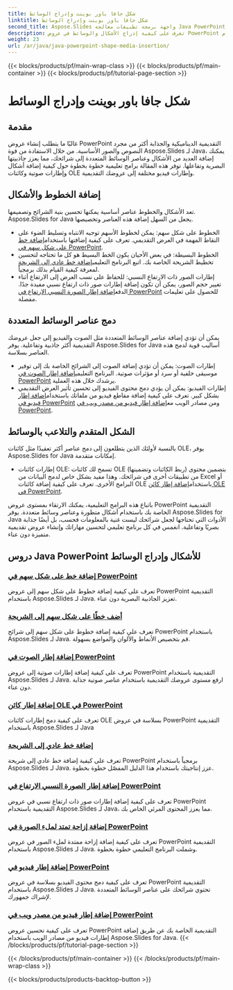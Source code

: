 ```yaml
---
title: شكل جافا باور بوينت وإدراج الوسائط
linktitle: شكل جافا باور بوينت وإدراج الوسائط
second_title: Aspose.Slides واجهة برمجة تطبيقات معالجة Java PowerPoint
description: تعرف على كيفية إدراج الأشكال والوسائط في عروض PowerPoint التقديمية باستخدام Aspose.Slides لـ Java. تتضمن البرامج التعليمية إضافة خطوط وصوت وكائنات OLE ومقاطع فيديو.
weight: 23
url: /ar/java/java-powerpoint-shape-media-insertion/
---
```


{{< blocks/products/pf/main-wrap-class >}}
{{< blocks/products/pf/main-container >}}
{{< blocks/products/pf/tutorial-page-section >}}

# شكل جافا باور بوينت وإدراج الوسائط


## مقدمة

غالبًا ما يتطلب إنشاء عروض PowerPoint التقديمية الديناميكية والجذابة أكثر من مجرد النصوص والصور الأساسية. من خلال الاستفادة من قوة Aspose.Slides لـ Java، يمكنك إضافة العديد من الأشكال وعناصر الوسائط المتعددة إلى شرائحك، مما يعزز جاذبيتها البصرية وتفاعلها. توفر هذه المقالة برامج تعليمية خطوة بخطوة حول كيفية إضافة أشكال وإطارات صوتية وكائنات OLE وإطارات فيديو مختلفة إلى عروضك التقديمية.

## إضافة الخطوط والأشكال

تعد الأشكال والخطوط عناصر أساسية يمكنها تحسين بنية الشرائح وتصميمها. Aspose.Slides for Java يجعل من السهل إضافة هذه العناصر وتخصيصها.

-  الخطوط على شكل سهم: يمكن لخطوط الأسهم توجيه الانتباه وتسليط الضوء على النقاط المهمة في العرض التقديمي. تعرف على كيفية إضافتها باستخدام[إضافة خط على شكل سهم في PowerPoint](./add-arrow-shaped-line-powerpoint/).
- الخطوط البسيطة: في بعض الأحيان يكون الخط البسيط هو كل ما تحتاجه لتحسين تخطيط الشريحة الخاصة بك. اتبع البرنامج التعليمي[إضافة خط عادي إلى الشريحة](./add-plain-line-slide/) لمعرفة كيفية القيام بذلك برمجياً.
-  إطارات الصور ذات الارتفاع النسبي: للحفاظ على نسب العرض إلى الارتفاع أثناء تغيير حجم الصور، يمكن أن تكون إضافة إطارات صور ذات ارتفاع نسبي مفيدة جدًا. الدفع[إضافة إطار الصورة النسبي الارتفاع في PowerPoint](./add-relative-scale-height-picture-frame-powerpoint/) للحصول على تعليمات مفصلة.

## دمج عناصر الوسائط المتعددة

يمكن أن تؤدي إضافة عناصر الوسائط المتعددة مثل الصوت والفيديو إلى جعل عروضك التقديمية أكثر جاذبية وتفاعلية. يوفر Aspose.Slides for Java أساليب قوية لدمج هذه العناصر بسلاسة.

-  إطارات الصوت: يمكن أن تؤدي إضافة الصوت إلى الشرائح الخاصة بك إلى توفير موسيقى خلفية أو سرد أو مؤثرات صوتية. البرنامج التعليمي[إضافة إطار الصوت في PowerPoint](./add-audio-frame-powerpoint/) يرشدك خلال هذه العملية.
- إطارات الفيديو: يمكن أن يؤدي دمج محتوى الفيديو إلى تحسين تأثير العرض التقديمي بشكل كبير. تعرف على كيفية إضافة مقاطع فيديو من ملفاتك باستخدام[إضافة إطار فيديو في PowerPoint](./add-video-frame-powerpoint/) ومن مصادر الويب مع[إضافة إطار فيديو من مصدر ويب في PowerPoint](./add-video-frame-web-source-powerpoint/).

## الشكل المتقدم والتلاعب بالوسائط

بالنسبة لأولئك الذين يتطلعون إلى دمج عناصر أكثر تعقيدًا مثل كائنات OLE، يوفر Aspose.Slides for Java إمكانات متقدمة.

-  إطارات كائنات OLE: تسمح لك كائنات OLE (ربط الكائنات وتضمينها) بتضمين محتوى من تطبيقات أخرى في شرائحك. وهذا مفيد بشكل خاص لدمج البيانات من Excel أو البرامج الأخرى. تعرف على كيفية إضافة كائنات OLE باستخدام[إضافة إطار كائن OLE في PowerPoint](./add-ole-object-frame-powerpoint/).

باتباع هذه البرامج التعليمية، يمكنك الارتقاء بمستوى عروض PowerPoint التقديمية الخاصة بك باستخدام أشكال متطورة وعناصر وسائط متعددة. يوفر Aspose.Slides for Java الأدوات التي تحتاجها لجعل شرائحك ليست غنية بالمعلومات فحسب، بل أيضًا جذابة بصريًا وتفاعلية. انغمس في كل برنامج تعليمي لتحسين مهاراتك وإنشاء عروض تقديمية متميزة دون عناء.
## دروس Java PowerPoint للأشكال وإدراج الوسائط
### [إضافة خط على شكل سهم في PowerPoint](./add-arrow-shaped-line-powerpoint/)
تعرف على كيفية إضافة خطوط على شكل سهم إلى عروض PowerPoint التقديمية باستخدام Aspose.Slides لـ Java. تعزيز الجاذبية البصرية دون عناء.
### [أضف خطًا على شكل سهم إلى الشريحة](./add-arrow-shaped-line-slide/)
تعرف على كيفية إضافة خطوط على شكل سهم إلى شرائح PowerPoint باستخدام Aspose.Slides لـ Java. قم بتخصيص الأنماط والألوان والمواضع بسهولة.
### [إضافة إطار الصوت في PowerPoint](./add-audio-frame-powerpoint/)
تعرف على كيفية إضافة إطارات صوتية إلى عروض PowerPoint التقديمية باستخدام Aspose.Slides لـ Java. ارفع مستوى عروضك التقديمية باستخدام عناصر صوتية جذابة دون عناء.
### [إضافة إطار كائن OLE في PowerPoint](./add-ole-object-frame-powerpoint/)
تعرف على كيفية دمج إطارات كائنات OLE بسلاسة في عروض PowerPoint التقديمية باستخدام Aspose.Slides لـ Java
### [إضافة خط عادي إلى الشريحة](./add-plain-line-slide/)
تعرف على كيفية إضافة خط عادي إلى شريحة PowerPoint برمجياً باستخدام Aspose.Slides لـ Java. عزز إنتاجيتك باستخدام هذا الدليل المفصّل خطوة بخطوة.
### [إضافة إطار الصورة النسبي الارتفاع في PowerPoint](./add-relative-scale-height-picture-frame-powerpoint/)
تعرف على كيفية إضافة إطارات صور ذات ارتفاع نسبي في عروض PowerPoint التقديمية باستخدام Aspose.Slides لـ Java، مما يعزز المحتوى المرئي الخاص بك.
### [إضافة إزاحة تمتد لملء الصورة في PowerPoint](./add-stretch-offset-image-fill-powerpoint/)
تعرف على كيفية إضافة إزاحة ممتدة لملء الصور في عروض PowerPoint التقديمية باستخدام Aspose.Slides لـ Java. وشملت البرنامج التعليمي خطوة بخطوة.
### [إضافة إطار فيديو في PowerPoint](./add-video-frame-powerpoint/)
تعرف على كيفية دمج محتوى الفيديو بسلاسة في عروض PowerPoint التقديمية باستخدام Aspose.Slides لـ Java. تحتوي شرائحك على عناصر الوسائط المتعددة لإشراك جمهورك.
### [إضافة إطار فيديو من مصدر ويب في PowerPoint](./add-video-frame-web-source-powerpoint/)
تعرف على كيفية تحسين عروض PowerPoint التقديمية الخاصة بك عن طريق إضافة إطارات فيديو من مصادر الويب باستخدام Aspose.Slides for Java.
{{< /blocks/products/pf/tutorial-page-section >}}

{{< /blocks/products/pf/main-container >}}
{{< /blocks/products/pf/main-wrap-class >}}

{{< blocks/products/products-backtop-button >}}
